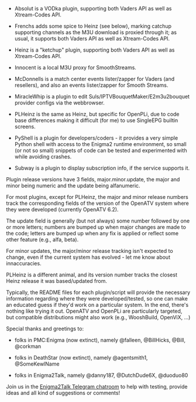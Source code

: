 * Absolut is a VODka plugin, supporting both Vaders API as well as Xtream-Codes API.

* Frenchs adds some spice to Heinz (see below), marking catchup supporting channels
  as the M3U download is proxied through it; as usual, it supports both Vaders API
  as well as Xtream-Codes API.

* Heinz is a "ketchup" plugin, supporting both Vaders API as well as Xtream-Codes API.

* Innocent is a local M3U proxy for SmoothStreams.

* McDonnells is a match center events lister/zapper for Vaders (and resellers), and
  also an events lister/zapper for Smooth Streams.

* MiracleWhip is a plugin to edit Suls/IPTVBouquetMaker/E2m3u2bouquet provider configs
  via the webbrowser.

* PLHeinz is the same as Heinz, but specific for OpenPLi, due to code base differences
  making it difficult (for me) to use SingleEPG builtin screens.

* PyShell is a plugin for developers/coders - it provides a very simple Python
  shell with access to the Enigma2 runtime environment, so small (or not so small)
  snippets of code can be tested and experimented with while avoiding crashes.

* Subway is a plugin to display subscription info, if the service supports it.

Plugin release versions have 3 fields, major.minor.update, the major and minor
being numeric and the update being alfanumeric.

For most plugins, except for PLHeinz, the major and minor release numbers track the
corresponding fields of the version of the OpenATV system where they were developed
(currently OpenATV 6.2).

The update field is generally (but not always) some number followed by one or more
letters; numbers are bumped up when major changes are made to the code; letters are
bumped up when any fix is applied or reflect some other feature (e.g., alfa, beta).

For minor updates, the major/minor release tracking isn't expected to change, even
if the current system has evolved - let me know about innaccuracies.

PLHeinz is a different animal, and its version number tracks the closest Heinz release
it was based/updated from.

Typically, the README files for each plugin/script will provide the necessary information
regarding where they were developed/tested, so one can make an educated guess if they'd
work on a particular system. In the end, there's nothing like trying it out. OpenATV and
OpenPLi are particularly targeted, but compatible distributions might also work
(e.g., WooshBuild, OpenViX, ...)


Special thanks and greetings to:

* folks in PMC:Enigma (now extinct), namely @falleen, @BillHicks, @Bill, @corkman

* folks in DeathStar (now extinct), namely @agentsmith1, @SomeKewlName

* folks in Enigma2Talk, namely @danny187, @DutchDude6X, @duoduo80

Join us in the [Enigma2Talk Telegram chatroom](https://t.me/talkenigma2)
to help with testing, provide ideas and all kind of suggestions or comments!
